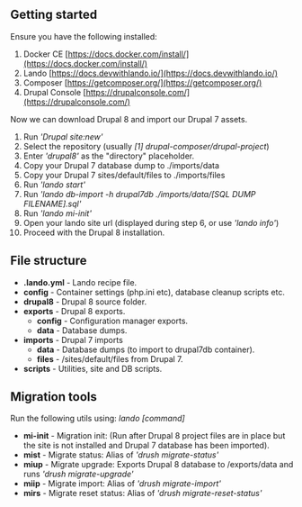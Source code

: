## Getting started
Ensure you have the following installed:

 1. Docker CE [https://docs.docker.com/install/](https://docs.docker.com/install/)
 2. Lando [https://docs.devwithlando.io/](https://docs.devwithlando.io/)
 3. Composer [https://getcomposer.org/](https://getcomposer.org/)
 4. Drupal Console [https://drupalconsole.com/](https://drupalconsole.com/)

Now we can download Drupal 8 and import our Drupal 7 assets.

 1. Run *'Drupal site:new'*
 2. Select the repository (usually *[1] drupal-composer/drupal-project*)
 3. Enter  *'drupal8'* as the "directory" placeholder.
 4. Copy your Drupal 7 database dump to ./imports/data
 5. Copy your Drupal 7 sites/default/files to ./imports/files
 6. Run *'lando start'*
 7. Run *'lando db-import -h drupal7db ./imports/data/[SQL DUMP FILENAME].sql'*
 8. Run *'lando mi-init'*
 9. Open your lando site url (displayed during step 6, or use *'lando info'*)
 10. Proceed with the Drupal 8 installation.  

## File structure

 - **.lando.yml** - Lando recipe file.
 - **config** - Container settings (php.ini etc), database cleanup scripts etc.
 - **drupal8** - Drupal 8 source folder.
 - **exports** - Drupal 8 exports.
	 - **config** - Configuration manager exports. 
	 - **data** - Database dumps.
 - **imports** - Drupal 7 imports
	 - **data** - Database dumps (to import to drupal7db container).
	 - **files** - /sites/default/files from Drupal 7. 
 - **scripts** - Utilities, site and DB scripts.

## Migration tools
Run the following utils using: *lando [command]*

 - **mi-init** - Migration init:  (Run after Drupal 8 project files are in place but the site is not installed and Drupal 7 database has been imported).
 - **mist** - Migrate status: Alias of *'drush migrate-status'* 
 - **miup** - Migrate upgrade: Exports Drupal 8 database to /exports/data and runs *'drush migrate-upgrade'*
 - **miip** - Migrate import: Alias of *'drush migrate-import'*  
 - **mirs** - Migrate reset status: Alias of *'drush migrate-reset-status'*
